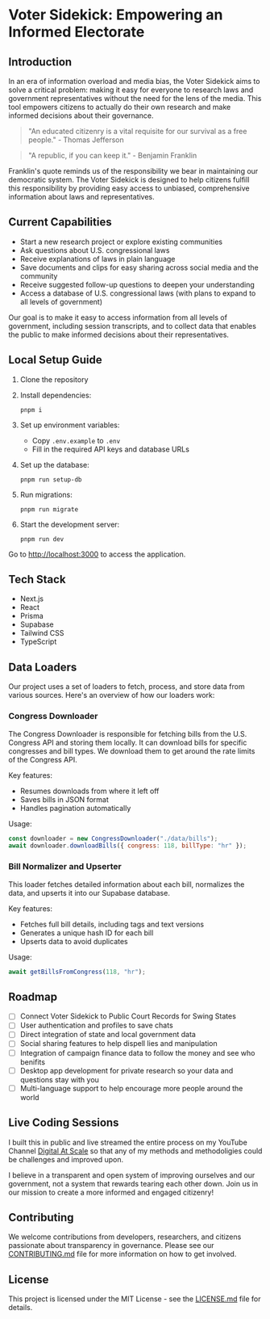 # Voter Sidekick: Empowering an Informed Electorate

## Introduction

In an era of information overload and media bias, the Voter Sidekick aims to solve a critical problem: making it easy for everyone to research laws and government representatives without the need for the lens of the media. This tool empowers citizens to actually do their own research and make informed decisions about their governance.

> "An educated citizenry is a vital requisite for our survival as a free people." - Thomas Jefferson

> "A republic, if you can keep it." - Benjamin Franklin

Franklin's quote reminds us of the responsibility we bear in maintaining our democratic system. The Voter Sidekick is designed to help citizens fulfill this responsibility by providing easy access to unbiased, comprehensive information about laws and representatives.

## Current Capabilities

- Start a new research project or explore existing communities
- Ask questions about U.S. congressional laws
- Receive explanations of laws in plain language
- Save documents and clips for easy sharing across social media and the community
- Receive suggested follow-up questions to deepen your understanding
- Access a database of U.S. congressional laws (with plans to expand to all levels of government)

Our goal is to make it easy to access information from all levels of government, including session transcripts, and to collect data that enables the public to make informed decisions about their representatives.

## Local Setup Guide

1. Clone the repository
2. Install dependencies:

   ```
   pnpm i
   ```

3. Set up environment variables:
   - Copy `.env.example` to `.env`
   - Fill in the required API keys and database URLs
4. Set up the database:

   ```
   pnpm run setup-db
   ```

5. Run migrations:

   ```
   pnpm run migrate
   ```

6. Start the development server:

   ```
   pnpm run dev
   ```

Go to [http://localhost:3000](http://localhost:3000) to access the application.

## Tech Stack

- Next.js
- React
- Prisma
- Supabase
- Tailwind CSS
- TypeScript

## Data Loaders

Our project uses a set of loaders to fetch, process, and store data from various sources. Here's an overview of how our loaders work:

### Congress Downloader

The Congress Downloader is responsible for fetching bills from the U.S. Congress API and storing them locally. It can download bills for specific congresses and bill types. We download them to get around the rate limits of the Congress API.

Key features:

- Resumes downloads from where it left off
- Saves bills in JSON format
- Handles pagination automatically

Usage:

```javascript
const downloader = new CongressDownloader("./data/bills");
await downloader.downloadBills({ congress: 118, billType: "hr" });
```

### Bill Normalizer and Upserter

This loader fetches detailed information about each bill, normalizes the data, and upserts it into our Supabase database.

Key features:

- Fetches full bill details, including tags and text versions
- Generates a unique hash ID for each bill
- Upserts data to avoid duplicates

Usage:

```javascript
await getBillsFromCongress(118, "hr");
```

## Roadmap
- [ ] Connect Voter Sidekick to Public Court Records for Swing States
- [ ] User authentication and profiles to save chats
- [ ] Direct integration of state and local government data
- [ ] Social sharing features to help dispell lies and manipulation
- [ ] Integration of campaign finance data to follow the money and see who benifits 
- [ ] Desktop app development for private research so your data and questions stay with you
- [ ] Multi-language support to help encourage more people around the world 

## Live Coding Sessions

I built this in public and live streamed the entire process on my YouTube Channel [Digital At Scale](https://www.youtube.com/watch?v=5UH0B9elBa8&list=PLfkQz1-GoNNJk-aESloPbD0UPM0Sz_7tX) so that any of my methods and methodoligies could be challenges and improved upon. 

I believe in a transparent and open system of improving ourselves and our government, not a system that rewards tearing each other down.  Join us in our mission to create a more informed and engaged citizenry!

## Contributing

We welcome contributions from developers, researchers, and citizens passionate about transparency in governance. Please see our [CONTRIBUTING.md](CONTRIBUTING.md) file for more information on how to get involved.

## License

This project is licensed under the MIT License - see the [LICENSE.md](LICENSE.md) file for details.
